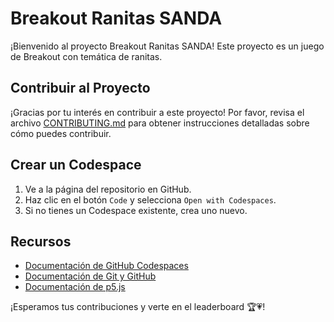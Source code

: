 <!-- filepath: /workspaces/SANDA-Pre-GameJam/README.md -->

# Breakout Ranitas SANDA

¡Bienvenido al proyecto Breakout Ranitas SANDA! Este proyecto es un juego de Breakout con temática de ranitas.

## Contribuir al Proyecto

¡Gracias por tu interés en contribuir a este proyecto! Por favor, revisa el archivo [CONTRIBUTING.md](CONTRIBUTING.md) para obtener instrucciones detalladas sobre cómo puedes contribuir.

## Crear un Codespace

1. Ve a la página del repositorio en GitHub.
2. Haz clic en el botón `Code` y selecciona `Open with Codespaces`.
3. Si no tienes un Codespace existente, crea uno nuevo.

## Recursos

- [Documentación de GitHub Codespaces](https://docs.github.com/en/codespaces)
- [Documentación de Git y GitHub](https://docs.github.com/en/get-started)
- [Documentación de p5.js](https://p5js.org/reference/)

¡Esperamos tus contribuciones y verte en el leaderboard 🏆💗!